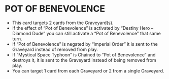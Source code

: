 # POT OF BENEVOLENCE

*   This card targets 2 cards from the Graveyard(s).
*   If the effect of “Pot of Benevolence” is activated by “Destiny Hero – Diamond Dude” you can still activate a “Pot of Benevolence” that same turn.
*   If “Pot of Benevolence” is negated by “Imperial Order” it is sent to the Graveyard instead of removed from play.
*   If “Mystical Space Typhoon” is Chained to “Pot of Benevolence” and destroys it, it is sent to the Graveyard instead of being removed from play.
*   You can target 1 card from each Graveyard or 2 from a single Graveyard.
